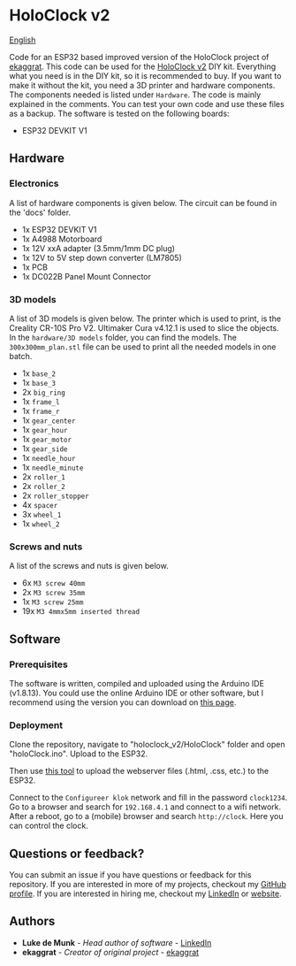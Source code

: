 # HoloClock v2

[English](README.md)

Code for an ESP32 based improved version of the HoloClock project of [ekaggrat](https://www.thingiverse.com/thing:570797). This code can be used for the [HoloClock v2](https://www.munkservices.com) DIY kit. Everything what you need is in the DIY kit, so it is recommended to buy. If you want to make it without the kit, you need a 3D printer and hardware components. The components needed is listed under `Hardware`. The code is mainly explained in the comments. You can test your own code and use these files as a backup. The software is tested on the following boards:

* ESP32 DEVKIT V1

## Hardware

### Electronics

A list of hardware components is given below. The circuit can be found in the 'docs' folder.

* 1x ESP32 DEVKIT V1
* 1x A4988 Motorboard
* 1x 12V xxA adapter (3.5mm/1mm DC plug)
* 1x 12V to 5V step down converter (LM7805)
* 1x PCB
* 1x DC022B Panel Mount Connector

### 3D models

A list of 3D models is given below. The printer which is used to print, is the Creality CR-10S Pro V2. Ultimaker Cura v4.12.1 is used to slice the objects. In the `hardware/3D models` folder, you can find the models. The `300x300mm_plan.stl` file can be used to print all the needed models in one batch.

* 1x `base_2`
* 1x `base_3`
* 2x `big_ring`
* 1x `frame_l`
* 1x `frame_r`
* 1x `gear_center`
* 1x `gear_hour`
* 1x `gear_motor`
* 1x `gear_side`
* 1x `needle_hour`
* 1x `needle_minute`
* 2x `roller_1`
* 2x `roller_2`
* 2x `roller_stopper`
* 4x `spacer`
* 3x `wheel_1`
* 1x `wheel_2`

### Screws and nuts

A list of the screws and nuts is given below.

* 6x `M3 screw 40mm`
* 2x `M3 screw 35mm`
* 1x `M3 screw 25mm`
* 19x `M3 4mmx5mm inserted thread`

## Software

### Prerequisites

The software is written, compiled and uploaded using the Arduino IDE (v1.8.13). You could use the online Arduino IDE or other software, but I recommend using the version you can download on [this page](https://www.arduino.cc/en/software).

### Deployment

Clone the repository, navigate to "holoclock_v2/HoloClock" folder and open "holoClock.ino". Upload to the ESP32.

Then use [this tool](https://randomnerdtutorials.com/install-esp32-filesystem-uploader-arduino-ide/) to upload the webserver files (.html, .css, etc.) to the ESP32.

Connect to the `Configureer klok` network and fill in the password `clock1234`. Go to a browser and search for `192.168.4.1` and connect to a wifi network.
After a reboot, go to a (mobile) browser and search `http://clock`. Here you can control the clock.

## Questions or feedback?

You can submit an issue if you have questions or feedback for this repository. If you are interested in more of my projects, checkout my [GitHub profile](https://github.com/LukedeMunk). If you are interested in hiring me, checkout my [LinkedIn](https://www.linkedin.com/in/luke-de-munk/) or [website](https://www.munkservices.com).

## Authors

* **Luke de Munk** - *Head author of software* - [LinkedIn](https://www.linkedin.com/in/luke-de-munk/)
* **ekaggrat** - *Creator of original project* - [ekaggrat](https://www.thingiverse.com/thing:570797)

<!-- ## License

This project is licensed under the MIT License - see the [LICENSE.md](LICENSE.md) file for details -->